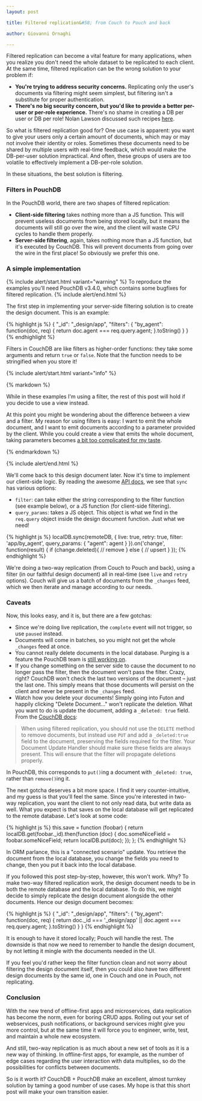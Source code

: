 ```yaml
---
layout: post

title: Filtered replication&#58; from Couch to Pouch and back

author: Giovanni Ornaghi

---
```


Filtered replication can become a vital feature for many applications, when you realize you don't need the whole dataset to be replicated to each client. At the same time, filtered replication can be the wrong solution to your problem if:

* __You're trying to address security concerns.__ Replicating only the user's documents via filtering might seem simplest, but filtering isn't a substitute for proper authentication. 
* __There's no big security concern, but you'd like to provide a better per-user or per-role experience.__ There's no shame in creating a DB per user or DB per role! Nolan Lawson discussed such recipes [here](https://github.com/nolanlawson/pouchdb-authentication#couchdb-authentication-recipe).

So what is filtered replication good for? One use case is apparent: you want to give your users only a certain amount of documents, which may or may not involve their identity or roles. Sometimes these documents need to be shared by multiple users with real-time feedback, which would make the DB-per-user solution impractical. And often, these groups of users are too volatile to effectively implement a DB-per-role solution.

In these situations, the best solution is filtering.

### Filters in PouchDB

In the PouchDB world, there are two shapes of filtered replication:

* __Client-side filtering__ takes nothing more than a JS function. This will prevent useless documents from being stored locally, but it means the documents will still go over the wire, and the client will waste CPU cycles to handle them properly.
* __Server-side filtering__, again, takes nothing more than a JS function, but it's executed by CouchDB. This will prevent documents from going over the wire in the first place! So obviously we prefer this one.

### A simple implementation

{% include alert/start.html variant="warning" %}
To reproduce the examples you’ll need PouchDB v3.4.0, which contains some bugfixes for filtered replication.
{% include alert/end.html %}

The first step in implementing your server-side filtering solution is to create the design document. This is an example:

{% highlight js %}
{
   "_id": "_design/app",
   "filters": {
     "by_agent": function(doc, req) {
       return doc.agent === req.query.agent;
     }.toString()
   }
}
{% endhighlight %}

Filters in CouchDB are like filters as higher-order functions: they take some arguments and return `true` or `false`. Note that the function needs to be stringified when you store it!

{% include alert/start.html variant="info" %}

{% markdown %}

While in these examples I'm using a filter, the rest of this post will hold if you decide to use a view instead.

At this point you might be wondering about the difference between a view and a filter. My reason for using filters is easy: I want to emit the whole document, and I want to emit documents according to a parameter provided by the client. While you could create a view that emits the whole document, taking parameters becomes [a bit too complicated for my taste](http://guide.couchdb.org/editions/1/en/cookbook.html). 

{% endmarkdown %}

{% include alert/end.html %}

We'll come back to this design document later. Now it's time to implement our client-side logic. By reading the awesome [API docs](http://pouchdb.com/api.html#replication), we see that `sync` has various options:

* `filter`: can take either the string corresponding to the filter function (see example below), or a JS function (for client-side filtering).
* `query_params`: takes a JS object. This object is what we find in the `req.query` object inside the design document function. Just what we need!

{% highlight js %}
localDB.sync(remoteDB, {
  live: true,
  retry: true,
  filter: 'app/by_agent',
  query_params: { "agent": agent }
}).on('change', function(result) {
  if (change.deleted){
    // remove
  } else {
    // upsert
  }
});
{% endhighlight %}

We're doing a two-way replication (from Couch to Pouch and back), using a filter (in our faithful design document) all in real-time (see `live` and `retry` options). Couch will give us a batch of documents from the `_changes` feed, which we then iterate and manage according to our needs.

### Caveats

Now, this looks easy, and it is, but there are a few gotchas:

* Since we're doing live replication, the `complete` event will not trigger, so use `paused` instead.
* Documents will come in batches, so you might not get the whole `_changes` feed at once.
* You cannot really delete documents in the local database. Purging is a feature the PouchDB team is [still working on](https://github.com/pouchdb/pouchdb/issues/802).
* If you change something on the server side to cause the document to no longer pass the filter, then the document won't pass the filter. Crazy, right? CouchDB won't check the last two versions of the document &ndash; just the last one. This simply means that those documents will persist on the client and never be present in the `_changes` feed.
* Watch how you delete your documents! Simply going into Futon and happily clicking "Delete Document&hellip;" won't replicate the deletion. What you want to do is update the document, adding a `_deleted: true` field. From the [CouchDB docs](https://wiki.apache.org/couchdb/Replication):

> When using filtered replication, you should not use the `DELETE` method to remove documents, but instead use `PUT` and add a `_deleted:true`
> field to the document, preserving the fields required for the filter. Your Document Update Handler should make sure these fields are always 
> present. This will ensure that the filter will propagate deletions properly. 

In PouchDB, this corresponds to `put()`ing a document with `_deleted: true`, rather than `remove()`ing it.

The next gotcha deserves a bit more space. I find it very counter-intuitive, and my guess is that you'll feel the same. Since you're interested in two-way replication, you want the client to not only read data, but write data as well. What you expect is that saves on the local database will get replicated to the remote database. Let's look at some code:

{% highlight js %}
this.save = function (foobar) {
  return localDB.get(foobar._id).then(function (doc) {
    doc.someNiceField = foobar.someNiceField;
    return localDB.put(doc);
  });
};
{% endhighlight %}

In ORM parlance, this is a "connected scenario" update. You retrieve the document from the local database, you change the fields you need to change, then you put it back into the local database.

If you followed this post step-by-step, however, this won't work. Why? To make two-way filtered replication work, the design document needs to be in both the remote database and the local database. To do this, we might decide to simply replicate the design document alongside the other documents. Hence our design document becomes:

{% highlight js %}
{
  "_id": "_design/app",
  "filters": {
    "by_agent": function(doc, req) {
      return doc._id === '_design/app' || doc.agent === req.query.agent;
    }.toString()
  }
}
{% endhighlight %}

It is enough to have it stored locally; Pouch will handle the rest. The downside is that now we need to remember to handle the design document, by not letting it mingle with the documents needed in the UI.

If you feel you'd rather keep the filter function clean and not worry about filtering the design document itself, then you could also have two different design documents by the same id, one in Couch and one in Pouch, not replicating.

### Conclusion

With the new trend of offline-first apps and microservices, data replication has become the norm, even for boring CRUD apps. Rolling out your set of webservices, push notifications, or background services might give you more control, but at the same time it will force you to engineer, write, test, and maintain a whole new ecosystem.

And still, two-way replication is as much about a new set of tools as it is a new way of thinking. In offline-first apps, for example, as the number of edge cases regarding the user interaction with data multiplies, so do the possibilities for conflicts between documents.

So is it worth it? CouchDB + PouchDB make an excellent, almost turnkey solution by taming a good number of use cases. My hope is that this short post will make your own transition easier.
